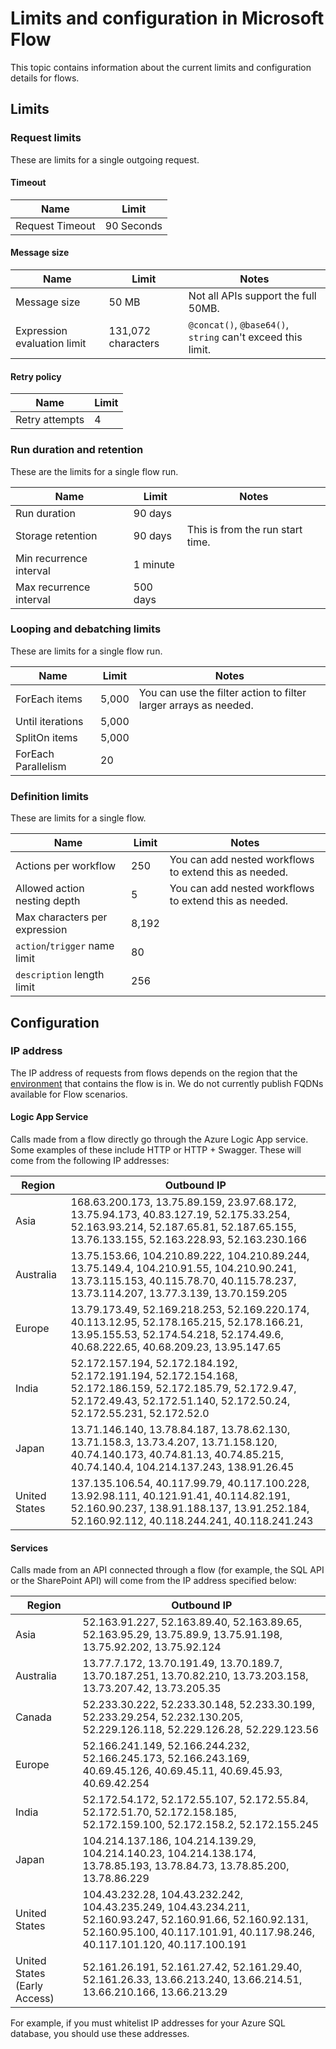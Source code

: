 <properties
	pageTitle="Limits and configuration | Microsoft Flow"
	description="Limits and configuration"
	services=""
	suite="flow"
	documentationCenter="na"
	authors="stepsic-microsoft-com"
	manager="anneta"
	editor=""
	tags=""/>

<tags
   ms.service="flow"
   ms.devlang="na"
   ms.topic="article"
   ms.tgt_pltfrm="na"
   ms.workload="na"
   ms.date="01/19/2017"
   ms.author="stepsic"/>

# Limits and configuration in Microsoft Flow #
This topic contains information about the current limits and configuration details for flows.

## Limits

### Request limits

These are limits for a single outgoing request.

#### Timeout

|Name|Limit|
|----|----|
|Request Timeout|90 Seconds|

#### Message size

|Name|Limit|Notes|
|----|----|----|
|Message size|50 MB|Not all APIs support the full 50MB. |
|Expression evaluation limit|131,072 characters|`@concat()`, `@base64()`, `string` can't exceed this limit.|

#### Retry policy

|Name|Limit|
|----|----|
|Retry attempts|4|

### Run duration and retention

These are the limits for a single flow run.

|Name|Limit|Notes|
|----|----|----|
|Run duration|90 days||
|Storage retention|90 days|This is from the run start time.|
|Min recurrence interval|1 minute||
|Max recurrence interval|500 days||


### Looping and debatching limits

These are limits for a single flow run.

|Name|Limit|Notes|
|----|----|----|
|ForEach items|5,000|You can use the filter action to filter larger arrays as needed.|
|Until iterations|5,000||
|SplitOn items|5,000||
|ForEach Parallelism|20||

### Definition limits

These are limits for a single flow.

|Name|Limit|Notes|
|----|----|----|
|Actions per workflow|250|You can add nested workflows to extend this as needed.|
|Allowed action nesting depth|5|You can add nested workflows to extend this as needed.|
|Max characters per expression|8,192||
|`action`/`trigger` name limit|80||
|`description` length limit|256||

## Configuration

### IP address

The IP address of requests from flows depends on the region that the [environment](environments-overview-admin.md) that contains the flow is in. We do not currently publish FQDNs available for Flow scenarios.

#### Logic App Service
Calls made from a flow directly go through the Azure Logic App service. Some examples of these include HTTP or HTTP + Swagger. These will come from the following IP addresses:

|Region|Outbound IP|
|-----|----|
|Asia|168.63.200.173, 13.75.89.159, 23.97.68.172, 13.75.94.173, 40.83.127.19, 52.175.33.254, 52.163.93.214, 52.187.65.81, 52.187.65.155, 13.76.133.155, 52.163.228.93, 52.163.230.166|
|Australia|13.75.153.66, 104.210.89.222, 104.210.89.244, 13.75.149.4, 104.210.91.55, 104.210.90.241, 13.73.115.153, 40.115.78.70, 40.115.78.237, 13.73.114.207, 13.77.3.139, 13.70.159.205|
|Europe|13.79.173.49, 52.169.218.253, 52.169.220.174, 40.113.12.95, 52.178.165.215, 52.178.166.21, 13.95.155.53, 52.174.54.218, 52.174.49.6, 40.68.222.65, 40.68.209.23, 13.95.147.65|
|India|52.172.157.194, 52.172.184.192, 52.172.191.194, 52.172.154.168, 52.172.186.159, 52.172.185.79, 52.172.9.47, 52.172.49.43, 52.172.51.140, 52.172.50.24, 52.172.55.231, 52.172.52.0|
|Japan|13.71.146.140, 13.78.84.187, 13.78.62.130, 13.71.158.3, 13.73.4.207, 13.71.158.120, 40.74.140.173, 40.74.81.13, 40.74.85.215, 40.74.140.4, 104.214.137.243, 138.91.26.45|
|United States|137.135.106.54, 40.117.99.79, 40.117.100.228, 13.92.98.111, 40.121.91.41, 40.114.82.191, 52.160.90.237, 138.91.188.137, 13.91.252.184, 52.160.92.112, 40.118.244.241, 40.118.241.243|

#### Services

Calls made from an API connected through a flow (for example, the SQL API or the SharePoint API) will come from the IP address specified below:

|Region|Outbound IP|
|-----|----|
|Asia|52.163.91.227, 52.163.89.40, 52.163.89.65, 52.163.95.29, 13.75.89.9, 13.75.91.198, 13.75.92.202, 13.75.92.124|
|Australia|13.77.7.172, 13.70.191.49, 13.70.189.7, 13.70.187.251, 13.70.82.210, 13.73.203.158, 13.73.207.42, 13.73.205.35|
|Canada|52.233.30.222, 52.233.30.148, 52.233.30.199, 52.233.29.254, 52.232.130.205, 52.229.126.118, 52.229.126.28, 52.229.123.56|
|Europe|52.166.241.149, 52.166.244.232, 52.166.245.173, 52.166.243.169, 40.69.45.126, 40.69.45.11, 40.69.45.93, 40.69.42.254|
|India|52.172.54.172, 52.172.55.107, 52.172.55.84, 52.172.51.70, 52.172.158.185, 52.172.159.100, 52.172.158.2, 52.172.155.245|
|Japan|104.214.137.186, 104.214.139.29, 104.214.140.23, 104.214.138.174, 13.78.85.193, 13.78.84.73, 13.78.85.200, 13.78.86.229|
|United States|104.43.232.28, 104.43.232.242, 104.43.235.249, 104.43.234.211, 52.160.93.247, 52.160.91.66, 52.160.92.131, 52.160.95.100, 40.117.101.91, 40.117.98.246, 40.117.101.120, 40.117.100.191|
|United States (Early Access)|52.161.26.191, 52.161.27.42, 52.161.29.40, 52.161.26.33, 13.66.213.240, 13.66.214.51, 13.66.210.166, 13.66.213.29|

For example, if you must whitelist IP addresses for your Azure SQL database, you should use these addresses.
